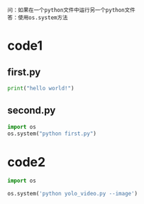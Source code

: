     问：如果在一个python文件中运行另一个python文件
    答：使用os.system方法
# code1
## first.py
```python
print("hello world!")
```
## second.py
```python
import os
os.system("python first.py")
```
# code2
```python
import os

os.system('python yolo_video.py --image')
```
